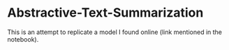 # Abstractive-Text-Summarization
This is an attempt to replicate a model I found online (link mentioned in the notebook).
